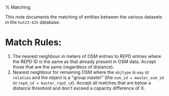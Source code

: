 % Matching

This note documents the matching of entities between the various datasets in the
`hut23-425` database.


# Match Rules:

1. The nearest neighbour in meters of OSM entries to REPD entries where the REPD ID is the same as that already present in OSM data. Accept those that are the same (regardless of distance).
2. Nearest neighbour for remaining OSM where the `objtype` is `way` or `relation` and the object is a "group master" (the `osm_id = master_osm_id` or `repd_id = master_repd_id`). Accept all matches that are below a distance threshold and don't exceed a capacity difference of X.
